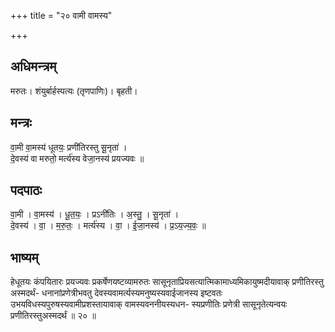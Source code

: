 +++
title = "२० वामी वामस्य"

+++
## अधिमन्त्रम्
मरुतः। शंयुर्बार्हस्पत्यः (तृणपाणिः)। बृहती।

## मन्त्रः
वा॒मी वा॒मस्य॑ धूतयः॒ प्रणी॑तिरस्तु सू॒नृता॑ ।  
दे॒वस्य॑ वा मरुतो॒ मर्त्य॑स्य वेजा॒नस्य॑ प्रयज्यवः ॥

## पदपाठः
वा॒मी । वा॒मस्य॑ । धू॒त॒यः॒ । प्रऽनी॑तिः । अ॒स्तु॒ । सू॒नृता॑ ।  
दे॒वस्य॑ । वा॒ । म॒रु॒तः॒ । मर्त्य॑स्य । वा॒ । ई॒जा॒नस्य॑ । प्र॒ऽय॒ज्य॒वः॒ ॥

## भाष्यम्
हेधूतयः कंपयितारः प्रयज्यवः प्रकर्षेणयष्टव्यामरुतः सासूनृताप्रियसत्यात्मिकामाध्यमिकायुष्मदीयावाक् प्रणीतिरस्तु अस्मदर्थं- धनानांप्रणेत्रीभवतु देवस्यवामर्त्यस्यमनुष्यस्यवाईजानस्य इष्टवतः उभयविधस्यपुरुषस्यवामीप्रशस्तायावाक् वामस्यवननीयस्यधन- स्यप्रणीतिः प्रणेत्री सासूनृतेत्यन्वयः प्रणीतिरस्तुअस्मदर्थं ॥ २० ॥